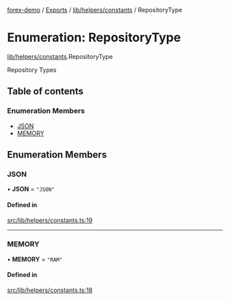 [forex-demo](../README.md) / [Exports](../modules.md) / [lib/helpers/constants](../modules/lib_helpers_constants.md) / RepositoryType

# Enumeration: RepositoryType

[lib/helpers/constants](../modules/lib_helpers_constants.md).RepositoryType

Repository Types

## Table of contents

### Enumeration Members

- [JSON](lib_helpers_constants.RepositoryType.md#json)
- [MEMORY](lib_helpers_constants.RepositoryType.md#memory)

## Enumeration Members

### JSON

• **JSON** = `"JSON"`

#### Defined in

[src/lib/helpers/constants.ts:19](https://github.com/suphero/forex-demo/blob/2d16766/src/lib/helpers/constants.ts#L19)

---

### MEMORY

• **MEMORY** = `"RAM"`

#### Defined in

[src/lib/helpers/constants.ts:18](https://github.com/suphero/forex-demo/blob/2d16766/src/lib/helpers/constants.ts#L18)
